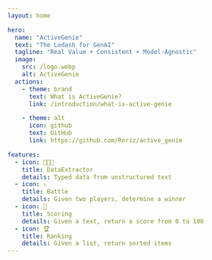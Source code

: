 ```yaml
---
layout: home

hero:
  name: "ActiveGenie"
  text: "The Lodash for GenAI"
  tagline: "Real Value + Consistent + Model-Agnostic"
  image:
    src: /logo.webp
    alt: ActiveGenie
  actions:
    - theme: brand
      text: What is ActiveGenie?
      link: /introduction/what-is-active-genie

    - theme: alt
      icon: github
      text: GitHub
      link: https://github.com/Roriz/active_genie

features:
  - icon: 👨🏻‍💻
    title: DataExtractor
    details: Typed data from unstructured text
  - icon: ⚔️
    title: Battle
    details: Given two players, determine a winner
  - icon: 💯
    title: Scoring
    details: Given a text, return a score from 0 to 100
  - icon: 🏆
    title: Ranking
    details: Given a list, return sorted items
---
```

